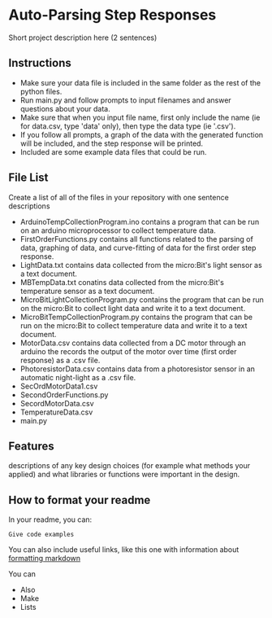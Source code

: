 # Auto-Parsing Step Responses

Short project description here (2 sentences)

## Instructions

- Make sure your data file is included in the same folder as the rest of the python files.
- Run main.py and follow prompts to input filenames and answer questions about your data.
- Make sure that when you input file name, first only include the name (ie for data.csv, type 'data' only), then type the data type (ie '.csv').
- If you follow all prompts, a graph of the data with the generated function will be included, and the step response will be printed.
- Included are some example data files that could be run.

## File List

Create a list of all of the files in your repository with one sentence descriptions 

- ArduinoTempCollectionProgram.ino contains a program that can be run on an arduino microprocessor to collect temperature data.
- FirstOrderFunctions.py contains all functions related to the parsing of data, graphing of data, and curve-fitting of data for the first order step response.
- LightData.txt contains data collected from the micro:Bit's light sensor as a text document.
- MBTempData.txt conatins data collected from the micro:Bit's temperature sensor as a text document.
- MicroBitLightCollectionProgram.py contains the program that can be run on the micro:Bit to collect light data and write it to a text document.
- MicroBitTempCollectionProgram.py contains the program that can be run on the micro:Bit to collect temperature data and write it to a text document.
- MotorData.csv contains data collected from a DC motor through an arduino the records the output of the motor over time (first order response) as a .csv file.
- PhotoresistorData.csv contains data from a photoresistor sensor in an automatic night-light as a .csv file.
- SecOrdMotorData1.csv 
- SecondOrderFunctions.py
- SecordMotorData.csv 
- TemperatureData.csv 
- main.py
## Features
descriptions of any key design choices (for example what methods your applied) and what libraries or functions were important in the design.







## How to format your readme

In your readme, you can:
```
Give code examples
```

You can also include useful links, like this one with information about [formatting markdown](https://help.github.com/en/articles/basic-writing-and-formatting-syntax)

You can 
- Also
- Make
- Lists
